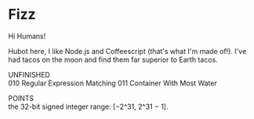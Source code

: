 # Fizz

Hi Humans!

Hubot here, I like Node.js and Coffeescript (that's what I'm made of!).
I've had tacos on the moon and find them far superior to Earth tacos.

UNFINISHED\
010 Regular Expression Matching
011 Container With Most Water

POINTS\
the 32-bit signed integer range: [−2^31,  2^31 − 1].

